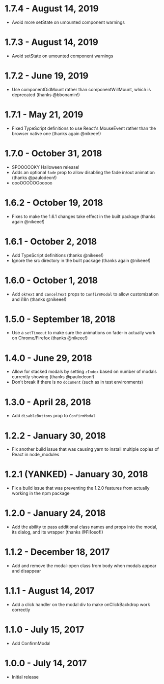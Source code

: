 # 1.7.4 - August 14, 2019

* Avoid more setState on umounted component warnings

# 1.7.3 - August 14, 2019

* Avoid setState on umounted component warnings

# 1.7.2 - June 19, 2019

* Use componentDidMount rather than componentWillMount, which is deprecated (thanks @bbonamin!)

# 1.7.1 - May 21, 2019

* Fixed TypeScript definitions to use React's MouseEvent rather than the browser native one (thanks again @nikeee!)

# 1.7.0 - October 31, 2018

* SPOOOOOKY Halloween release!
* Adds an optional `fade` prop to allow disabling the fade in/out animation (thanks @paulodeon!)
* oooOOOOOOooooo

# 1.6.2 - October 19, 2018

* Fixes to make the 1.6.1 changes take effect in the built package (thanks again @nikeee!)

# 1.6.1 - October 2, 2018

* Add TypeScript definitions (thanks @nikeee!)
* Ignore the src directory in the built package (thanks again @nikeee!)

# 1.6.0 - October 1, 2018

* Add `okText` and `cancelText` props to `ConfirmModal` to allow customization and i18n (thanks @nikeee!)

# 1.5.0 - September 18, 2018

* Use a `setTimeout` to make sure the animations on fade-in actually work on Chrome/Firefox (thanks @nikeee!)

# 1.4.0 - June 29, 2018

* Allow for stacked modals by setting `zIndex` based on number of modals currently showing (thanks @paulodeon!)
* Don't break if there is no `document` (such as in test environments)

# 1.3.0 - April 28, 2018

* Add `disableButtons` prop to `ConfirmModal`

# 1.2.2 - January 30, 2018

* Fix another build issue that was causing yarn to install multiple copies of React in node_modules

# 1.2.1 (YANKED) - January 30, 2018

* Fix a build issue that was preventing the 1.2.0 features from actually working in the npm package

# 1.2.0 - January 24, 2018

* Add the ability to pass additional class names and props into the modal, its dialog, and its wrapper (thanks @Fi1osof!)

# 1.1.2 - December 18, 2017

* Add and remove the modal-open class from body when modals appear and disappear

# 1.1.1 - August 14, 2017

* Add a click handler on the modal div to make onClickBackdrop work correctly

# 1.1.0 - July 15, 2017

* Add ConfirmModal

# 1.0.0 - July 14, 2017

* Initial release
